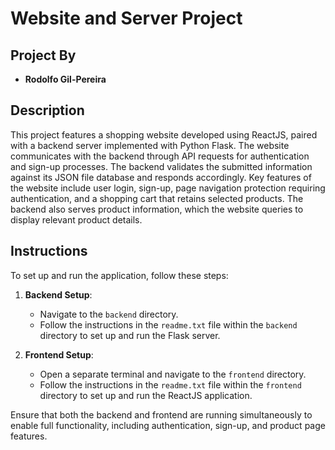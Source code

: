 # Website and Server Project

## Project By
- **Rodolfo Gil-Pereira**

## Description
This project features a shopping website developed using ReactJS, paired with a backend server implemented with Python Flask. The website communicates with the backend through API requests for authentication and sign-up processes. The backend validates the submitted information against its JSON file database and responds accordingly. Key features of the website include user login, sign-up, page navigation protection requiring authentication, and a shopping cart that retains selected products. The backend also serves product information, which the website queries to display relevant product details.

## Instructions
To set up and run the application, follow these steps:

1. **Backend Setup**: 
   - Navigate to the `backend` directory.
   - Follow the instructions in the `readme.txt` file within the `backend` directory to set up and run the Flask server.

2. **Frontend Setup**:
   - Open a separate terminal and navigate to the `frontend` directory.
   - Follow the instructions in the `readme.txt` file within the `frontend` directory to set up and run the ReactJS application.

Ensure that both the backend and frontend are running simultaneously to enable full functionality, including authentication, sign-up, and product page features.
